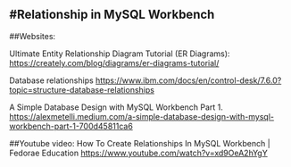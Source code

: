 #Relationship in MySQL Workbench
---

##Websites:

Ultimate Entity Relationship Diagram Tutorial (ER Diagrams): 
https://creately.com/blog/diagrams/er-diagrams-tutorial/

Database relationships
https://www.ibm.com/docs/en/control-desk/7.6.0?topic=structure-database-relationships

A Simple Database Design with MySQL Workbench Part 1.
https://alexmetelli.medium.com/a-simple-database-design-with-mysql-workbench-part-1-700d45811ca6


##Youtube video:
How To Create Relationships In MySQL Workbench | Fedorae Education 
https://www.youtube.com/watch?v=xd9OeA2hYgY